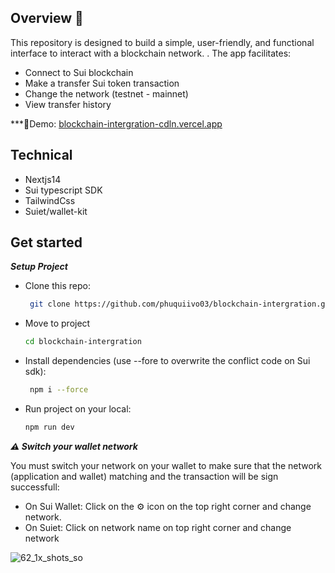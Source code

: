 ## Overview 📰

This repository is designed to build a simple, user-friendly, and functional interface to interact with a blockchain network. . The app facilitates:
- Connect to Sui blockchain
- Make a transfer Sui token transaction
- Change the network (testnet - mainnet)
- View transfer history

***🌈Demo: [blockchain-intergration-cdln.vercel.app](https://blockchain-intergration-cdln.vercel.app/)

## Technical
- Nextjs14
- Sui typescript SDK
- TailwindCss
- Suiet/wallet-kit

## Get started

***Setup Project***
- Clone this repo:
  ```bash
   git clone https://github.com/phuquiivo03/blockchain-intergration.git
  ```
- Move to project
  ```bash
  cd blockchain-intergration
  ```
- Install dependencies (use --fore to overwrite the conflict code on Sui sdk):
  ```bash
   npm i --force
  ```
- Run project on your local:
   ```bash
  npm run dev
  ```

***⚠️ Switch your wallet network***

You must switch your network on your wallet to make sure that the network (application and wallet) matching and the transaction will be sign successfull:
- On Sui Wallet: Click on the ⚙️ icon on the top right corner and change network.
- On Suiet: Click on network name on top right corner and change network

![62_1x_shots_so](https://github.com/user-attachments/assets/52d709fb-9482-4db8-9096-fd78e9eca39f)
